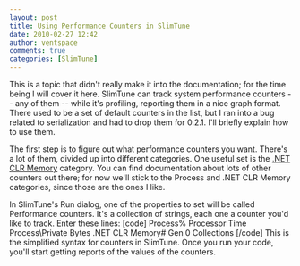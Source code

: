 ```yaml
---
layout: post
title: Using Performance Counters in SlimTune
date: 2010-02-27 12:42
author: ventspace
comments: true
categories: [SlimTune]
---
```

This is a topic that didn't really make it into the documentation; for the time being I will cover it here. SlimTune can track system performance counters -- any of them -- while it's profiling, reporting them in a nice graph format. There used to be a set of default counters in the list, but I ran into a bug related to serialization and had to drop them for 0.2.1. I'll briefly explain how to use them.

The first step is to figure out what performance counters you want. There's a lot of them, divided up into different categories. One useful set is the <a href="http://msdn.microsoft.com/en-us/library/x2tyfybc%28VS.80%29.aspx">.NET CLR Memory</a> category. You can find documentation about lots of other counters out there; for now we'll stick to the Process and .NET CLR Memory categories, since those are the ones I like. 

In SlimTune's Run dialog, one of the properties to set will be called Performance counters. It's a collection of strings, each one a counter you'd like to track. Enter these lines:
[code]
Process\% Processor Time
Process\Private Bytes
.NET CLR Memory\# Gen 0 Collections
[/code]
This is the simplified syntax for counters in SlimTune. Once you run your code, you'll start getting reports of the values of the counters. 
